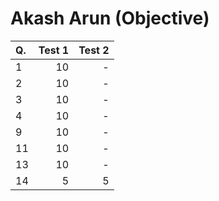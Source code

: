 Akash Arun (Objective)
======================
|Q.  |Test 1|Test 2|
|:---|-----:|-----:|
|1   |10    |-     |
|2   |10    |-     |
|3   |10    |-     |
|4   |10    |-     |
|9   |10    |-     |
|11  |10    |-     |
|13  |10    |-     |
|14  |5     |5     |